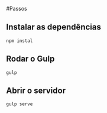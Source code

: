 #Passos

## Instalar as dependências

```npm instal```

## Rodar o Gulp

```gulp```

## Abrir o servidor


```gulp serve```